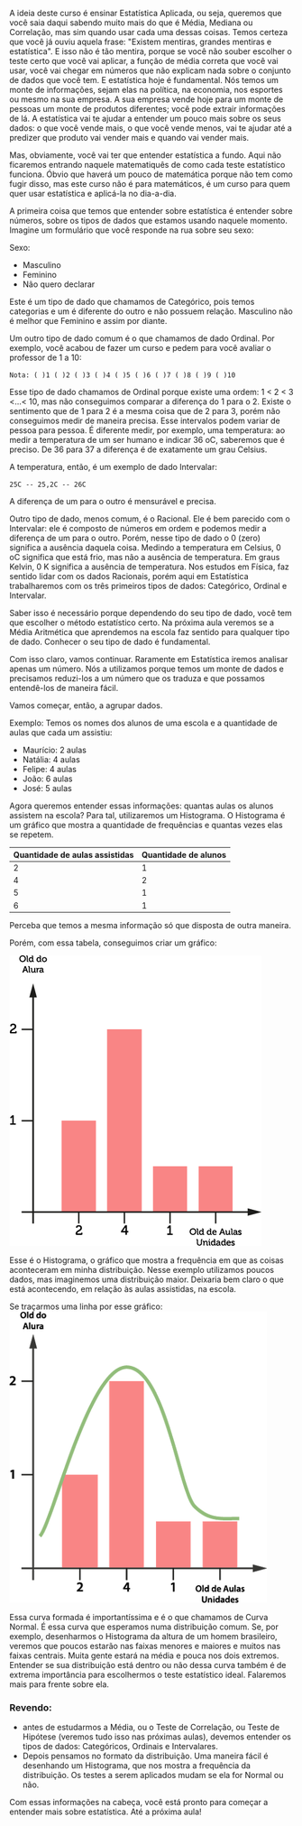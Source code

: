 A ideia deste curso é ensinar Estatística Aplicada, ou seja, queremos que você saia daqui sabendo muito mais do que é Média, Mediana ou Correlação, mas sim quando usar cada uma dessas coisas. Temos certeza que você já ouviu aquela frase: "Existem mentiras, grandes mentiras e estatística". E isso não é tão mentira, porque se você não souber escolher o teste certo que você vai aplicar, a função de média correta que você vai usar, você vai chegar em números que não explicam nada sobre o conjunto de dados que você tem.
E estatística hoje é fundamental. Nós temos um monte de informações, sejam elas na política, na economia, nos esportes ou mesmo na sua empresa. A sua empresa vende hoje para um monte de pessoas um monte de produtos diferentes; você pode extrair informações de lá. A estatística vai te ajudar a entender um pouco mais sobre os seus dados: o que você vende mais, o que você vende menos, vai te ajudar até a predizer que produto vai vender mais e quando vai vender mais.

Mas, obviamente, você vai ter que entender estatística a fundo. Aqui não ficaremos entrando naquele matematiquês de como cada teste estatístico funciona. Óbvio que haverá um pouco de matemática porque não tem como fugir disso, mas este curso não é para matemáticos, é um curso para quem quer usar estatística e aplicá-la no dia-a-dia.

A primeira coisa que temos que entender sobre estatística é entender sobre números, sobre os tipos de dados que estamos usando naquele momento. Imagine um formulário que você responde na rua sobre seu sexo:

Sexo:

* Masculino
* Feminino
* Não quero declarar

Este é um tipo de dado que chamamos de Categórico, pois temos categorias e um é diferente do outro e não possuem relação. Masculino não é melhor que Feminino e assim por diante.

Um outro tipo de dado comum é o que chamamos de dado Ordinal. Por exemplo, você acabou de fazer um curso e pedem para você avaliar o professor de 1 a 10:
```
Nota: ( )1 ( )2 ( )3 ( )4 ( )5 ( )6 ( )7 ( )8 ( )9 ( )10
```

Esse tipo de dado chamamos de Ordinal porque existe uma ordem: 1 < 2 < 3 <...< 10, mas não conseguimos comparar a diferença do 1 para o 2. Existe o sentimento que de 1 para 2 é a mesma coisa que de 2 para 3, porém não conseguimos medir de maneira precisa. Esse intervalos podem variar de pessoa para pessoa. É diferente medir, por exemplo, uma temperatura: ao medir a temperatura de um ser humano e indicar 36 oC, saberemos que é preciso. De 36 para 37 a diferença é de exatamente um grau Celsius.

A temperatura, então, é um exemplo de dado Intervalar:
```
25C -- 25,2C -- 26C
```

A diferença de um para o outro é mensurável e precisa.

Outro tipo de dado, menos comum, é o Racional. Ele é bem parecido com o Intervalar: ele é composto de números em ordem e podemos medir a diferença de um para o outro. Porém, nesse tipo de dado o 0 (zero) significa a ausência daquela coisa. Medindo a temperatura em Celsius, 0 oC significa que está frio, mas não a ausência de temperatura. Em graus Kelvin, 0 K significa a ausência de temperatura. Nos estudos em Física, faz sentido lidar com os dados Racionais, porém aqui em Estatística trabalharemos com os três primeiros tipos de dados: Categórico, Ordinal e Intervalar.

Saber isso é necessário porque dependendo do seu tipo de dado, você tem que escolher o método estatístico certo. Na próxima aula veremos se a Média Aritmética que aprendemos na escola faz sentido para qualquer tipo de dado. Conhecer o seu tipo de dado é fundamental.

Com isso claro, vamos continuar. Raramente em Estatística iremos analisar apenas um número. Nós a utilizamos porque temos um monte de dados e precisamos reduzi-los a um número que os traduza e que possamos entendê-los de maneira fácil.

Vamos começar, então, a agrupar dados.

Exemplo:
Temos os nomes dos alunos de uma escola e a quantidade de aulas que cada um assistiu:

* Maurício: 2 aulas
* Natália: 4 aulas
* Felipe: 4 aulas
* João: 6 aulas
* José: 5 aulas

Agora queremos entender essas informações: quantas aulas os alunos assistem na escola? Para tal, utilizaremos um Histograma. O Histograma é um gráfico que mostra a quantidade de frequências e quantas vezes elas se repetem.

Quantidade de aulas assistidas | Quantidade de alunos
------------ | -------------
2 | 1
4 | 2
5 | 1
6 | 1

Perceba que temos a mesma informação só que disposta de outra maneira.

Porém, com essa tabela, conseguimos criar um gráfico:

![histograma](./histograma.png)

Esse é o Histograma, o gráfico que mostra a frequência em que as coisas aconteceram em minha distribuição. Nesse exemplo utilizamos poucos dados, mas imaginemos uma distribuição maior. Deixaria bem claro o que está acontecendo, em relação às aulas assistidas, na escola.

Se traçarmos uma linha por esse gráfico:
![histograma-linha](./histograma-linha.png)

Essa curva formada é importantíssima e é o que chamamos de Curva Normal. É essa curva que esperamos numa distribuição comum. Se, por exemplo, desenharmos o Histograma da altura de um homem brasileiro, veremos que poucos estarão nas faixas menores e maiores e muitos nas faixas centrais. Muita gente estará na média e pouca nos dois extremos. Entender se sua distribuição está dentro ou não dessa curva também é de extrema importância para escolhermos o teste estatístico ideal. Falaremos mais para frente sobre ela.

### Revendo:
* antes de estudarmos a Média, ou o Teste de Correlação, ou Teste de Hipótese (veremos tudo isso nas próximas aulas), devemos entender os tipos de dados: Categóricos, Ordinais e Intervalares.
* Depois pensamos no formato da distribuição. Uma maneira fácil é desenhando um Histograma, que nos mostra a frequência da distribuição. Os testes a serem aplicados mudam se ela for Normal ou não.

Com essas informações na cabeça, você está pronto para começar a entender mais sobre estatística. Até a próxima aula!
